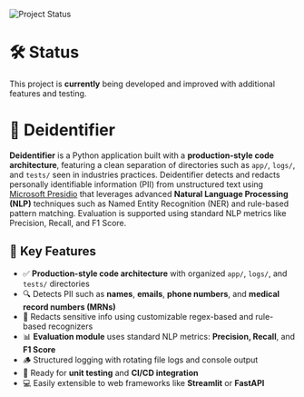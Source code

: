 ![Project Status](https://img.shields.io/badge/status-actively--developed-yellowgreen)

# 🛠️ Status

This project is **currently** being developed and improved with additional features and testing.


# 🔐 Deidentifier

**Deidentifier** is a Python application built with a **production-style code architecture**, featuring a clean separation of directories such as `app/`, `logs/`, and `tests/` seen in industries practices. Deidentifier detects and redacts personally identifiable information (PII) from unstructured text using [Microsoft Presidio](https://microsoft.github.io/presidio/) that leverages advanced **Natural Language Processing (NLP)** techniques such as Named Entity Recognition (NER) and rule-based pattern matching. Evaluation is supported using standard NLP metrics like Precision, Recall, and F1 Score.



## 🚀 Key Features

- ✅ **Production-style code architecture** with organized `app/`, `logs/`, and `tests/` directories
- 🔍 Detects PII such as **names**, **emails**, **phone numbers**, and **medical record numbers (MRNs)**
- 🧹 Redacts sensitive info using customizable regex-based and rule-based recognizers
- 📊 **Evaluation module** uses standard NLP metrics: **Precision, Recall**, and **F1 Score**
- 🪵 Structured logging with rotating file logs and console output
- 🧪 Ready for **unit testing** and **CI/CD integration**
- 💻 Easily extensible to web frameworks like **Streamlit** or **FastAPI**
